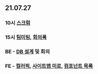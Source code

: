 ## 21.07.27

### 10시 [스크럼](https://www.notion.so/3-2-6672cb470a354f57b27f1101b292b5e2)
### 15시 [팀미팅](https://www.notion.so/1-56d7069733b546958b1e4237ff88cfc2), [회의록](https://www.notion.so/bd94fa69b5e64d178c029c3ef0b33751)

### BE - [DB 설계](https://www.erdcloud.com/p/YXpkzMnwb6MKTdPsG) 및 회의
### FE - [컬러픽](https://www.figma.com/file/OqXyiiJhUg4uIvrzJgBQ3n/%EB%94%94%EC%9E%90%EC%9D%B8---WebRTC-Project-2021-07%2F08?node-id=0%3A1), [사이트맵 미로](https://miro.com/app/board/o9J_l5cSPfM=/), [컴포넌트 목록](https://www.notion.so/a4a8e04ff3f84f4fa87a6110a5e9d66c)